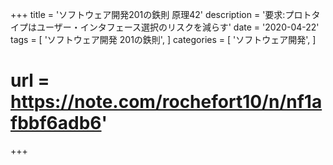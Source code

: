 +++
title = 'ソフトウェア開発201の鉄則 原理42'
description = '要求:プロトタイプはユーザー・インタフェース選択のリスクを減らす'
date = '2020-04-22'
tags = [
    'ソフトウェア開発 201の鉄則',
]
categories = [
    'ソフトウェア開発',
]
# url = https://note.com/rochefort10/n/nf1afbbf6adb6'
+++
